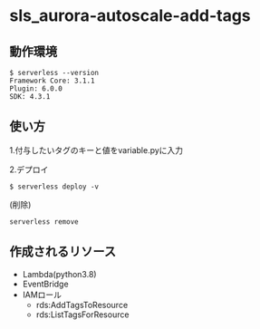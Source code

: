 # sls_aurora-autoscale-add-tags
## 動作環境
```
$ serverless --version
Framework Core: 3.1.1
Plugin: 6.0.0
SDK: 4.3.1
```
## 使い方
1.付与したいタグのキーと値をvariable.pyに入力

2.デプロイ
```
$ serverless deploy -v
```
(削除)
```
serverless remove
```
## 作成されるリソース
- Lambda(python3.8)
- EventBridge
- IAMロール
  - rds:AddTagsToResource
  - rds:ListTagsForResource
